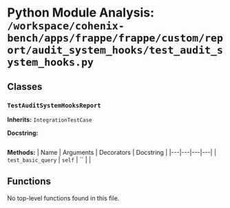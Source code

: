 # Python Module Analysis: `/workspace/cohenix-bench/apps/frappe/frappe/custom/report/audit_system_hooks/test_audit_system_hooks.py`

## Classes

### `TestAuditSystemHooksReport`
**Inherits:** `IntegrationTestCase`


**Docstring:**
```

```

**Methods:**
| Name | Arguments | Decorators | Docstring |
|---|---|---|---|
| `test_basic_query` | `self` | `` |  |





## Functions

No top-level functions found in this file.
